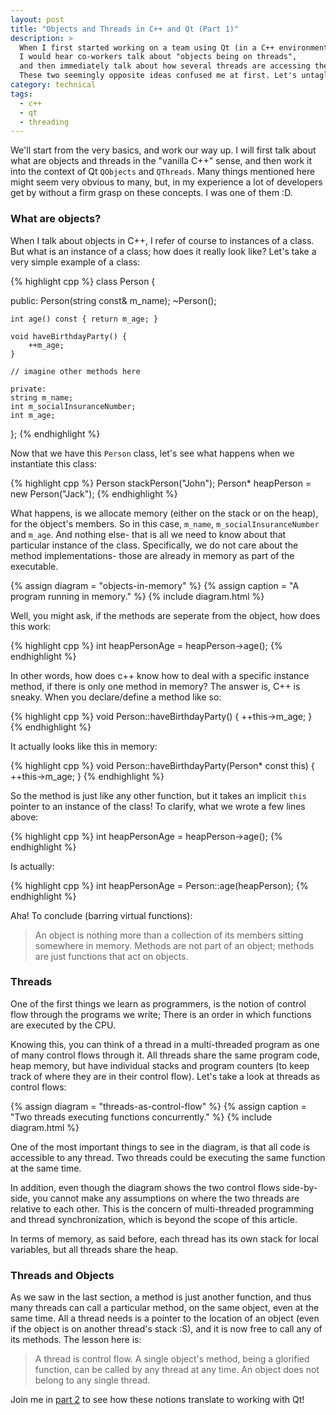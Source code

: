 ```yaml
---
layout: post
title: "Objects and Threads in C++ and Qt (Part 1)"
description: >
  When I first started working on a team using Qt (in a C++ environment),
  I would hear co-workers talk about "objects being on threads",
  and then immediately talk about how several threads are accessing the same object.
  These two seemingly opposite ideas confused me at first. Let's untagle the mystery!
category: technical
tags:
  - c++
  - qt
  - threading
---
```


We'll start from the very basics, and work our way up. I will first talk about what are objects and threads in the "vanilla C++" sense, and then work it into the context of Qt <code>QObjects</code> and <code>QThreads</code>. Many things mentioned here might seem very obvious to many, but, in my experience a lot of developers get by without a firm grasp on these concepts. I was one of them :D.

### What are objects?

When I talk about objects in C++, I refer of course to instances of a class. But what is an instance of a class; how does it really look like? Let's take a very simple example of a class:

{% highlight cpp %}
class Person {

public:
    Person(string const& m_name);
    ~Person();

    int age() const { return m_age; }

    void haveBirthdayParty() {
        ++m_age;
    }

    // imagine other methods here

    private:
    string m_name;
    int m_socialInsuranceNumber;
    int m_age;
};
{% endhighlight %}

Now that we have this <code>Person</code> class, let's see what happens when we instantiate this class:

{% highlight cpp %}
Person stackPerson("John");
Person* heapPerson = new Person("Jack");
{% endhighlight %}

What happens, is we allocate memory (either on the stack or on the heap), for the object's members.
So in this case, <code>m_name</code>, <code>m_socialInsuranceNumber</code> and <code>m_age</code>.
And nothing else- that is all we need to know about that particular instance of the class.
Specifically, we do not care about the method implementations- those are already in memory as part of the executable.

{% assign diagram = "objects-in-memory" %}
{% assign caption = "A program running in memory." %}
{% include diagram.html %}

Well, you might ask, if the methods are seperate from the object, how does this work:

{% highlight cpp %}
int heapPersonAge = heapPerson->age();
{% endhighlight %}

In other words, how does c++ know how to deal with a specific instance method, if there is only one method in memory? The answer is, C++ is sneaky. When you declare/define a method like so:

{% highlight cpp %}
void Person::haveBirthdayParty()
{
    ++this->m_age;
}
{% endhighlight %}

<p>
It actually looks like this in memory:
</p>

{% highlight cpp %}
void Person::haveBirthdayParty(Person* const this)
{
    ++this->m_age;
}
{% endhighlight %}

So the method is just like any other function, but it takes an implicit <code>this</code> pointer to an instance of the class! To clarify, what we wrote a few lines above:

{% highlight cpp %}
int heapPersonAge = heapPerson->age();
{% endhighlight %}

Is actually:

{% highlight cpp %}
int heapPersonAge = Person::age(heapPerson);
{% endhighlight %}

Aha! To conclude (barring virtual functions):

> An object is nothing more than a collection of its members sitting somewhere in memory. Methods are not part of an object; methods are just functions that act on objects.

### Threads

One of the first things we learn as programmers, is the notion of control flow through the programs we write; There is an order in which functions are executed by the CPU.

Knowing this, you can think of a thread in a multi-threaded program as one of many control flows through it. All threads share the same program code, heap memory, but have individual stacks and program counters (to keep track of where they are in their control flow). Let's take a look at threads as control flows:

{% assign diagram = "threads-as-control-flow" %}
{% assign caption = "Two threads executing functions concurrently." %}
{% include diagram.html %}

One of the most important things to see in the diagram, is that all code is accessible to any thread. Two threads could be executing the same function at the same time.

In addition, even though the diagram shows the two control flows side-by-side, you cannot make any assumptions on where the two threads are relative to each other. This is the concern of multi-threaded programming and thread synchronization, which is beyond the scope of this article.

In terms of memory, as said before, each thread has its own stack for local variables, but all threads share the heap.

### Threads and Objects

As we saw in the last section, a method is just another function, and thus many threads can call a particular method, on the same object, even at the same time. All a thread needs is a pointer to the location of an object (even if the object is on another thread's stack :S), and it is now free to call any of its methods. The lesson here is:

> A thread is control flow. A single object's method, being a glorified function, can be called by any thread at any time. An object does not belong to any single thread.

Join me in <a href="/technical/2012/08/31/objects-and-threads-in-cpp-2.html">part 2</a> to see how these notions translate to working with Qt! 

